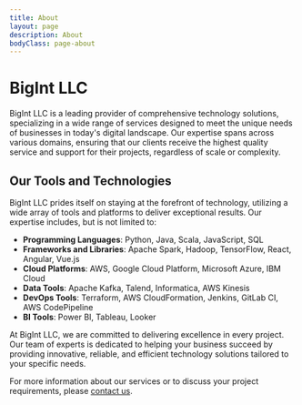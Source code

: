 ```yaml
---
title: About
layout: page
description: About
bodyClass: page-about
---
```


# BigInt LLC

BigInt LLC is a leading provider of comprehensive technology solutions, specializing in a wide range of services designed to meet the unique needs of businesses in today's digital landscape. Our expertise spans across various domains, ensuring that our clients receive the highest quality service and support for their projects, regardless of scale or complexity.

## Our Tools and Technologies

BigInt LLC prides itself on staying at the forefront of technology, utilizing a wide array of tools and platforms to deliver exceptional results. Our expertise includes, but is not limited to:
- **Programming Languages**: Python, Java, Scala, JavaScript, SQL
- **Frameworks and Libraries**: Apache Spark, Hadoop, TensorFlow, React, Angular, Vue.js
- **Cloud Platforms**: AWS, Google Cloud Platform, Microsoft Azure, IBM Cloud
- **Data Tools**: Apache Kafka, Talend, Informatica, AWS Kinesis
- **DevOps Tools**: Terraform, AWS CloudFormation, Jenkins, GitLab CI, AWS CodePipeline
- **BI Tools**: Power BI, Tableau, Looker

At BigInt LLC, we are committed to delivering excellence in every project. Our team of experts is dedicated to helping your business succeed by providing innovative, reliable, and efficient technology solutions tailored to your specific needs.

For more information about our services or to discuss your project requirements, please [contact us](contact_page_link).
